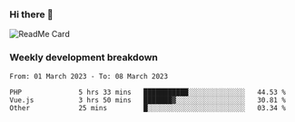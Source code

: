 ### Hi there 👋

<!--
**itzcy/itzcy** is a ✨ _special_ ✨ repository because its `README.md` (this file) appears on your GitHub profile.

Here are some ideas to get you started:

- 🔭 I’m currently working on ...
- 🌱 I’m currently learning ...
- 👯 I’m looking to collaborate on ...
- 🤔 I’m looking for help with ...
- 💬 Ask me about ...
- 📫 How to reach me: ...
- 😄 Pronouns: ...
- ⚡ Fun fact: ...
-->
![ReadMe Card](https://github-readme-stats.vercel.app/api?username=itzcy&show_icons=true&title_color=2d3198&icon_color=797cb8&text_color=24292e&bg_color=f6f8fa)

### Weekly development breakdown
<!--START_SECTION:waka-->

```text
From: 01 March 2023 - To: 08 March 2023

PHP              5 hrs 33 mins   ███████████░░░░░░░░░░░░░░   44.53 %
Vue.js           3 hrs 50 mins   ███████▓░░░░░░░░░░░░░░░░░   30.81 %
Other            25 mins         █░░░░░░░░░░░░░░░░░░░░░░░░   03.34 %
```

<!--END_SECTION:waka-->
